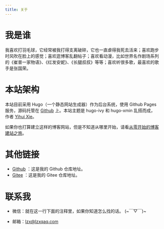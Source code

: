 ```yaml
---
title: 关于
---
```


# 我是谁

我喜欢打羽毛球，它经常被我打得支离破碎，它也一直虐得我死去活来；喜欢跑步时风吹在脸上的感觉；喜欢逛博客乱翻帖子；喜欢看动漫，比如世界名作剧场系列的《崔普一家物语》、《红发安妮》、《长腿叔叔》等等；喜欢听很多歌，最喜欢的歌手是张国荣。

# 本站架构

本站目前采用 Hugo（一个静态网站生成器）作为后台系统，使用 Github Pages 服务，源码托管在 [Github](https://github.com/lzxqaq/source_lzxqaq.git) 上。本站主题是 hugo-ivy 和 hugo-xmin 乱搭而成，作者 [Yihui Xie](https://yihui.org/)。  

如果你也打算建立这样的博客网站，但是不知道从哪里开始，请看[从零开始的博客建站之旅](https://lzxqaq.com/series/%E4%BB%8E%E9%9B%B6%E5%BC%80%E5%A7%8B%E7%9A%84%E5%8D%9A%E5%AE%A2%E5%BB%BA%E7%AB%99%E4%B9%8B%E6%97%85/)。

# 其他链接

* [Github](https://github.com/lzxqaq) ：这是我的 Github 仓库地址。
* [Gitee](https://gitee.com/lzxqaq) ：这是我的 Gitee 仓库地址。

# 联系我
* 微信：就在这一行下面的注释里，如果你知道怎么找的话。 (~￣▽￣)~
<!-- * 微信号：BaiGei-Wan -->
* 邮箱：[lzx@lzxqaq.com](mailto:lzx@lzxqaq.com) 